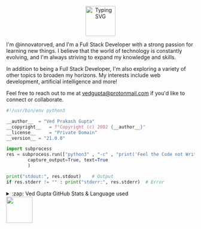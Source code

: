 <p align="center">
<a href="https://github.com/innovatorved/innovatorved">
    <img height="80" src="https://readme-typing-svg.demolab.com?font=Delius&size=17&duration=2000&pause=100&multiline=true&width=600&height=80&color=247d89&lines=Hello there! 👋;I'm @innovatorved;Full Stack Developer | MERN Stack Developer | React Developer | Python Developer;" alt="Typing SVG" />
</a>
</p>
I'm @innovatorved, and I'm a Full Stack Developer with a strong passion for learning new things. I believe that the world of technology is constantly evolving, and I'm always striving to expand my knowledge and skills.

In addition to being a Full Stack Developer, I'm also exploring a variety of other topics to broaden my horizons. My interests include web development, artificial intelligence and more!

Feel free to reach out to me at vedgupta@protonmail.com if you'd like to connect or collaborate.

```python
#!/usr/bin/env python3

__author__	= "Ved Prakash Gupta"
__copyright__   = f"Copyright (c) 2002 {__author__}"
__license__ 	= "Private Domain"
__version__	= "21.0.0"

import subprocess
res = subprocess.run(["python3" , "-c" , "print('Feel the Code not Write it')"],
		capture_output=True, text=True
		)

print("stdout:", res.stdout)	# Output
if res.stderr != "" : print("stderr:", res.stderr)	# Error

```

<details>
  <summary>:zap: Ved Gupta GitHub Stats & Language used</summary>
  <br>
  <img align="left" alt="innovatorved GitHub Stats" src="https://github-readme-stats.vercel.app/api?username=innovatorved&show_icons=true&theme=cobalt&hide_border=true" /><br>
</details>

<img height="70px" src="https://skillicons.dev/icons?i=python,javascript,typescript,react,nodejs,nextjs,bash,flask,git,github,graphql,aws,gcp,cloudflare,docker,firebase,githubactions,go,mongodb,mysql,planetscale,prisma,tailwind,vscode" />

